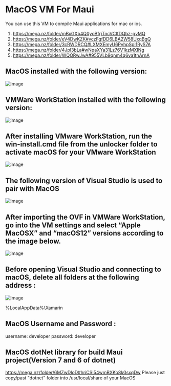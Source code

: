# MacOS VM For Maui
You can use this VM to compile Maui applications for mac or ios.

1. https://mega.nz/folder/mBxGXb4Q#yoBfrjTncVCIfDQbz-gvMQ
2. https://mega.nz/folder/eV4DwKZK#vczFgfDD6LBA2W58UxqBgQ
3. https://mega.nz/folder/3cRWDRCQ#LXMXEmyU6PyhpSpi1RyS7A
4. https://mega.nz/folder/4Jpl3bLa#wNpaXYa31Lz76V1kzMXINg
5. https://mega.nz/folder/WQQRwJwA#955VLb9qnm4q6va1tnArnA

## MacOS installed with the following version:
![image](https://user-images.githubusercontent.com/9571002/211018450-4197456b-0843-4fed-9845-722108598666.png)
## VMWare WorkStation installed with the following version:
![image](https://user-images.githubusercontent.com/9571002/211021076-698c7c39-daf8-408b-aa56-d0b2d73247f4.png)
## After installing VMware WorkStation, run the win-install.cmd file from the unlocker folder to activate macOS for your VMware WorkStation
![image](https://user-images.githubusercontent.com/9571002/211018564-668c0fcb-f63d-4e78-8f11-25da15baeb3d.png)

## The following version of Visual Studio is used to pair with MacOS
![image](https://user-images.githubusercontent.com/9571002/211018597-aef2016a-fef3-4008-bd48-80363f544454.png)
## After importing the OVF in VMWare WorkStation, go into the VM settings and select “Apple MacOSX” and “macOS12” versions according to the image below.
![image](https://user-images.githubusercontent.com/9571002/211018619-c867d9f8-0a8f-416b-bf99-fb25a6b849af.png)
## Before opening Visual Studio and connecting to macOS, delete all folders at the following address :

![image](https://user-images.githubusercontent.com/9571002/211018673-56458ed4-e7a5-4073-b913-2241501e1d67.png)

%LocalAppData%\Xamarin

## MacOS Username and Password :
username: developer
password: developer

## MacOS dotNet library for build Maui project(Version 7 and 6 of dotnet)
https://mega.nz/folder/6MZwDIoD#hriCSI54wmBXKo8k0sxqDw
Please just copy/past "dotnet" folder into /usr/local/share of your MacOS

